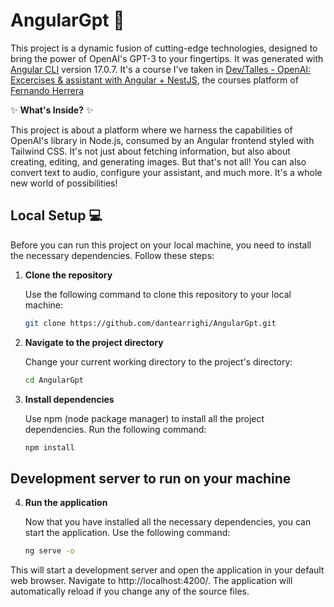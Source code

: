 # AngularGpt :rocket:

This project is a dynamic fusion of cutting-edge technologies, designed to bring the power of OpenAI's GPT-3 to your fingertips. It was generated with [Angular CLI](https://github.com/angular/angular-cli) version 17.0.7.
It's a course I've taken in [Dev/Talles - OpenAI: Excercises & assistant with Angular + NestJS](https://cursos.devtalles.com/courses/openai-angular-nestjs), the courses platform of [Fernando Herrera](https://www.fernando-herrera.com) 

:sparkles: **What's Inside?** :sparkles:

This project is about a platform where we harness the capabilities of OpenAI's library in Node.js, consumed by an Angular frontend styled with Tailwind CSS. It's not just about fetching information, but also about creating, editing, and generating images. But that's not all! You can also convert text to audio, configure your assistant, and much more. It's a whole new world of possibilities!

## Local Setup :computer:

Before you can run this project on your local machine, you need to install the necessary dependencies. Follow these steps:

1. **Clone the repository**

    Use the following command to clone this repository to your local machine:

    ```bash
    git clone https://github.com/dantearrighi/AngularGpt.git

2. **Navigate to the project directory**

    Change your current working directory to the project's directory:
     ```bash
     cd AngularGpt

3. **Install dependencies**

    Use npm (node package manager) to install all the project dependencies. Run the following command:
    ```bash
    npm install

## Development server to run on your machine

4. **Run the application**

    Now that you have installed all the necessary dependencies, you can start the application. Use the following command:
    ```bash
    ng serve -o
  This will start a development server and open the application in your default web browser. Navigate to http://localhost:4200/. The application will automatically reload if you change any of the source files.
